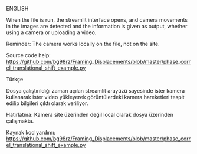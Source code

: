 ENGLISH


When the file is run, the streamlit interface opens, and camera movements in the images are detected and the information is given as output, whether using a camera or uploading a video.

Reminder: The camera works locally on the file, not on the site.

Source code help: https://github.com/bg98rz/Framing_Displacements/blob/master/phase_correl_translational_shift_example.py




Türkçe


Dosya çalıştırıldığı zaman açılan streamlit arayüzü sayesinde ister kamera kullanarak ister video yükleyerek görüntülerdeki kamera hareketleri tespit edilip bilgileri çıktı olarak veriliyor.

Hatırlatma: Kamera site üzerinden değil local olarak dosya üzerinden çalışmakta.

Kaynak kod yardımı: https://github.com/bg98rz/Framing_Displacements/blob/master/phase_correl_translational_shift_example.py
